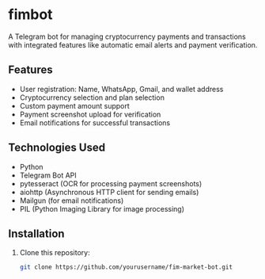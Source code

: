 # fimbot
A Telegram bot for managing cryptocurrency payments and transactions with integrated features like automatic email alerts and payment verification.

## Features
- User registration: Name, WhatsApp, Gmail, and wallet address
- Cryptocurrency selection and plan selection
- Custom payment amount support
- Payment screenshot upload for verification
- Email notifications for successful transactions

## Technologies Used
- Python
- Telegram Bot API
- pytesseract (OCR for processing payment screenshots)
- aiohttp (Asynchronous HTTP client for sending emails)
- Mailgun (for email notifications)
- PIL (Python Imaging Library for image processing)

## Installation

1. Clone this repository:
   ```bash
   git clone https://github.com/yourusername/fim-market-bot.git


